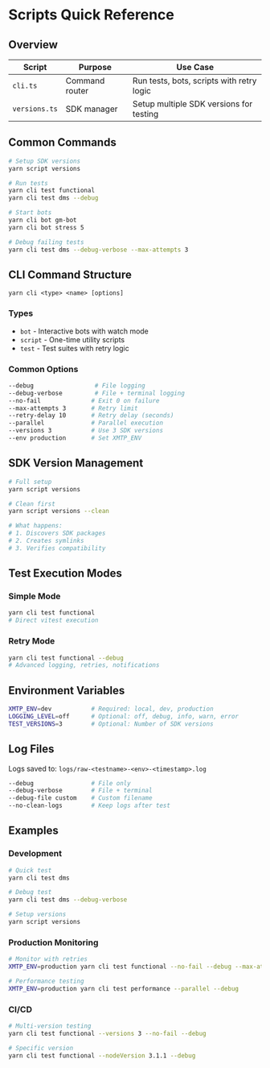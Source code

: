 # Scripts Quick Reference

## Overview

| Script        | Purpose        | Use Case                                  |
| ------------- | -------------- | ----------------------------------------- |
| `cli.ts`      | Command router | Run tests, bots, scripts with retry logic |
| `versions.ts` | SDK manager    | Setup multiple SDK versions for testing   |

## Common Commands

```bash
# Setup SDK versions
yarn script versions

# Run tests
yarn cli test functional
yarn cli test dms --debug

# Start bots
yarn cli bot gm-bot
yarn cli bot stress 5

# Debug failing tests
yarn cli test dms --debug-verbose --max-attempts 3
```

## CLI Command Structure

```
yarn cli <type> <name> [options]
```

### Types

- `bot` - Interactive bots with watch mode
- `script` - One-time utility scripts
- `test` - Test suites with retry logic

### Common Options

```bash
--debug                 # File logging
--debug-verbose         # File + terminal logging
--no-fail              # Exit 0 on failure
--max-attempts 3       # Retry limit
--retry-delay 10       # Retry delay (seconds)
--parallel             # Parallel execution
--versions 3           # Use 3 SDK versions
--env production       # Set XMTP_ENV
```

## SDK Version Management

```bash
# Full setup
yarn script versions

# Clean first
yarn script versions --clean

# What happens:
# 1. Discovers SDK packages
# 2. Creates symlinks
# 3. Verifies compatibility
```

## Test Execution Modes

### Simple Mode

```bash
yarn cli test functional
# Direct vitest execution
```

### Retry Mode

```bash
yarn cli test functional --debug
# Advanced logging, retries, notifications
```

## Environment Variables

```bash
XMTP_ENV=dev           # Required: local, dev, production
LOGGING_LEVEL=off      # Optional: off, debug, info, warn, error
TEST_VERSIONS=3        # Optional: Number of SDK versions
```

## Log Files

Logs saved to: `logs/raw-<testname>-<env>-<timestamp>.log`

```bash
--debug                # File only
--debug-verbose        # File + terminal
--debug-file custom    # Custom filename
--no-clean-logs        # Keep logs after test
```

## Examples

### Development

```bash
# Quick test
yarn cli test dms

# Debug test
yarn cli test dms --debug-verbose

# Setup versions
yarn script versions
```

### Production Monitoring

```bash
# Monitor with retries
XMTP_ENV=production yarn cli test functional --no-fail --debug --max-attempts 5

# Performance testing
XMTP_ENV=production yarn cli test performance --parallel --debug
```

### CI/CD

```bash
# Multi-version testing
yarn cli test functional --versions 3 --no-fail --debug

# Specific version
yarn cli test functional --nodeVersion 3.1.1 --debug
```
